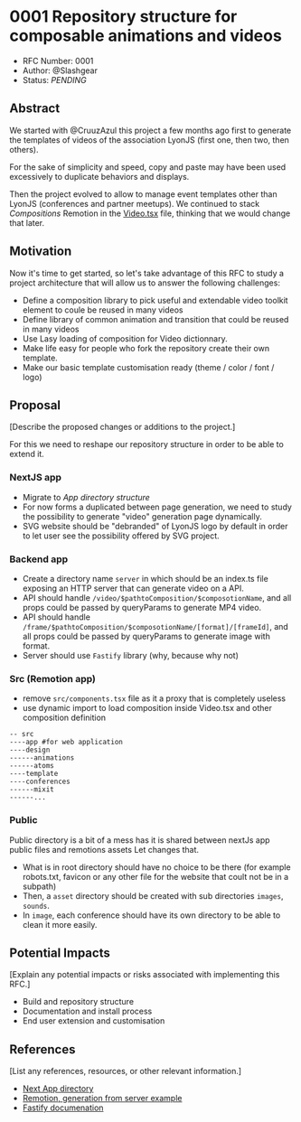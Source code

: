 # 0001 Repository structure for composable animations and videos

- RFC Number: 0001
- Author: @Slashgear
- Status: _PENDING_

## Abstract

We started with @CruuzAzul this project a few months ago first to generate the templates of videos of the association LyonJS (first one, then two, then others).

For the sake of simplicity and speed, copy and paste may have been used excessively to duplicate behaviors and displays.

Then the project evolved to allow to manage event templates other than LyonJS (conferences and partner meetups).
We continued to stack _Compositions_ Remotion in the [Video.tsx](../../src/Video.tsx) file, thinking that we would change that later.

## Motivation

Now it's time to get started, so let's take advantage of this RFC to study a project architecture that will allow us to answer the following challenges:

- Define a composition library to pick useful and extendable video toolkit element to coule be reused in many videos
- Define library of common animation and transition that could be reused in many videos
- Use Lasy loading of composition for Video dictionnary.
- Make life easy for people who fork the repository create their own template.
- Make our basic template customisation ready (theme / color / font / logo)

## Proposal

[Describe the proposed changes or additions to the project.]

For this we need to reshape our repository structure in order to be able to extend it.

### NextJS app

- Migrate to _App directory structure_
- For now forms a duplicated between page generation, we need to study the possibility to generate "video" generation page dynamically.
- SVG website should be "debranded" of LyonJS logo by default in order to let user see the possibility offered by SVG project.

### Backend app

- Create a directory name `server` in which should be an index.ts file exposing an HTTP server that can generate video on a API.
- API should handle `/video/$pathtoComposition/$composotionName`, and all props could be passed by queryParams to generate MP4 video.
- API should handle `/frame/$pathtoComposition/$composotionName/[format]/[frameId]`, and all props could be passed by queryParams to generate image with format.
- Server should use `Fastify` library (why, because why not)

### Src (Remotion app)

- remove `src/components.tsx` file as it a proxy that is completely useless
- use dynamic import to load composition inside Video.tsx and other composition definition

```
-- src
----app #for web application
----design
------animations
------atoms
----template
----conferences
------mixit
------...
```

### Public

Public directory is a bit of a mess has it is shared between nextJs app public files and remotions assets
Let changes that.

- What is in root directory should have no choice to be there (for example robots.txt, favicon or any other file for the website that coult not be in a subpath)
- Then, a `asset` directory should be created with sub directories `images`, `sounds`.
- In `image`, each conference should have its own directory to be able to clean it more easily.

## Potential Impacts

[Explain any potential impacts or risks associated with implementing this RFC.]

- Build and repository structure
- Documentation and install process
- End user extension and customisation

## References

[List any references, resources, or other relevant information.]

- [Next App directory](https://nextjs.org/blog/next-13#new-app-directory-beta)
- [Remotion, generation from server example](https://www.remotion.dev/docs/ssr)
- [Fastify documenation](https://www.fastify.io/)
